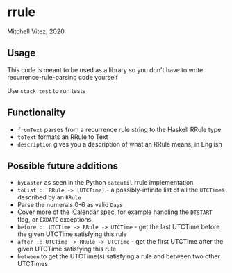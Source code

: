 # rrule

Mitchell Vitez, 2020

## Usage

This code is meant to be used as a library so you don't have to write recurrence-rule-parsing code yourself

Use `stack test` to run tests

## Functionality

- `fromText` parses from a recurrence rule string to the Haskell RRule type
- `toText` formats an RRule to Text
- `description` gives you a description of what an RRule means, in English

## Possible future additions 

- `byEaster` as seen in the Python `dateutil` rrule implementation
- `toList :: RRule -> [UTCTime]` - a possibly-infinite list of all the `UTCTime`s described by an `RRule`
- Parse the numerals 0-6 as valid `Day`s
- Cover more of the iCalendar spec, for example handling the `DTSTART` flag, or `EXDATE` exceptions
- `before :: UTCTime -> RRule -> UTCTime` - get the last UTCTime before the given UTCTime satisfying this rule
- `after :: UTCTime -> RRule -> UTCTime` - get the first UTCTime after the given UTCTime satisfying this rule
- `between` to get the UTCTime(s) satisfying a rule and between two other UTCTimes
